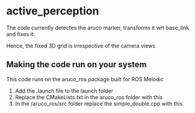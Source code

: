 # active_perception

The code currently detectes the aruco marker, transforms it wrt base_link and fixes it.

Hence, the fixed 3D grid is irrespective of the camera views

## Making the code run on your system

This code runs on the aruco_ros package built for ROS Melodic

1. Add the .launch file to the launch folder
2. Replace the CMakeLists.txt in the aruco_ros folder with this
3. In the /aruco_ros/src folder replace the simple_double.cpp with this
